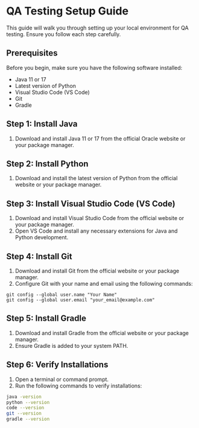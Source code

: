 # QA Testing Setup Guide

This guide will walk you through setting up your local environment for QA testing. Ensure you follow each step carefully.

## Prerequisites

Before you begin, make sure you have the following software installed:

- Java 11 or 17
- Latest version of Python
- Visual Studio Code (VS Code)
- Git
- Gradle

## Step 1: Install Java

1. Download and install Java 11 or 17 from the official Oracle website or your package manager.

## Step 2: Install Python

1. Download and install the latest version of Python from the official website or your package manager.

## Step 3: Install Visual Studio Code (VS Code)

1. Download and install Visual Studio Code from the official website or your package manager.
2. Open VS Code and install any necessary extensions for Java and Python development.

## Step 4: Install Git

1. Download and install Git from the official website or your package manager.
2. Configure Git with your name and email using the following commands:
```
git config --global user.name "Your Name"
git config --global user.email "your_email@example.com"
```

## Step 5: Install Gradle

1. Download and install Gradle from the official website or your package manager.
2. Ensure Gradle is added to your system PATH.

## Step 6: Verify Installations

1. Open a terminal or command prompt.
2. Run the following commands to verify installations:

```bash
java -version
python --version
code --version
git --version
gradle --version
